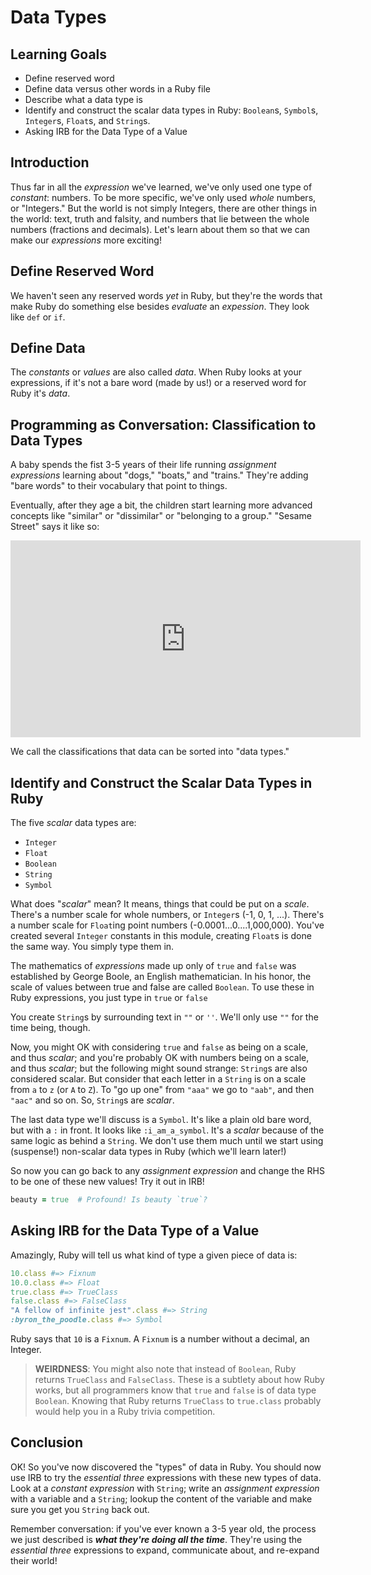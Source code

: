 # Data Types

## Learning Goals

* Define reserved word
* Define data versus other words in a Ruby file
* Describe what a data type is
* Identify and construct the scalar data types in Ruby:  `Boolean`s, `Symbol`s, `Integer`s, `Float`s, and `String`s.
* Asking IRB for the Data Type of a Value

## Introduction

Thus far in all the _expression_ we've learned, we've only used one type of
_constant_: numbers. To be more specific, we've only used _whole_ numbers, or
"Integers." But the world is not simply Integers, there are other things in the
world: text, truth and falsity, and numbers that lie between the whole numbers
(fractions and decimals). Let's learn about them so that we can make our
_expressions_ more exciting!

## Define Reserved Word

We haven't seen any reserved words _yet_ in Ruby, but they're the words that
make Ruby do something else besides _evaluate_ an _expession_. They look like
`def` or `if`.

## Define Data

The _constants_ or _values_ are also called _data_. When Ruby looks at your
expressions, if it's not a bare word (made by us!) or a reserved word for Ruby
it's _data_.

## Programming as Conversation: Classification to Data Types

A baby spends the fist 3-5 years of their life running _assignment expressions_
learning about "dogs," "boats," and "trains." They're adding "bare words" to
their vocabulary that point to things.

Eventually, after they age a bit, the children start learning more advanced
concepts like "similar" or "dissimilar" or "belonging to a group." "Sesame
Street" says it like so:

<iframe width="560" height="315" src="https://www.youtube.com/embed/rsRjQDrDnY8" frameborder="0" allow="accelerometer; autoplay; encrypted-media; gyroscope; picture-in-picture" allowfullscreen></iframe>

We call the classifications that data can be sorted into "data types."

## Identify and Construct the Scalar Data Types in Ruby

The five _scalar_ data types are:

* `Integer`
* `Float`
* `Boolean`
* `String`
* `Symbol`

What does "_scalar_" mean? It means, things that could be put on a _scale_.
There's a number scale for whole numbers, or `Integer`s (-1, 0, 1, ...).
There's a number scale for `Float`ing point numbers (-0.0001...0....1,000,000).
You've created several `Integer` constants in this module, creating `Float`s is
done the same way. You simply type them in.

The mathematics of _expressions_ made up only of `true` and `false` was
established by George Boole, an English mathematician. In his honor, the scale
of values between true and false are called `Boolean`. To use these in Ruby
expressions, you just type in `true` or `false`

You create `String`s by surrounding text in `""` or `''`. We'll only use `""`
for the time being, though.

Now, you might OK with considering `true` and `false` as being on a scale, and
thus _scalar_; and you're probably OK with numbers being on a scale, and thus
_scalar_; but the following might sound strange: `String`s are also considered
scalar.  But consider that each letter in a `String` is on a scale from `a` to
`z` (or `A` to `Z`). To "go up one" from `"aaa"` we go to `"aab"`, and then
`"aac"` and so on. So, `String`s are _scalar_.

The last data type we'll discuss is a `Symbol`. It's like a plain old bare
word, but with a `:` in front. It looks like `:i_am_a_symbol`. It's a _scalar_
because of the same logic as behind a `String`. We don't use them much until we
start using (suspense!) non-scalar data types in Ruby (which we'll learn
later!)

So now you can go back to any _assignment expression_ and change the RHS to be
one of these new values! Try it out in IRB!

```ruby
beauty = true  # Profound! Is beauty `true`?
```

## Asking IRB for the Data Type of a Value

Amazingly, Ruby will tell us what kind of type a given piece of data is:

```ruby
10.class #=> Fixnum
10.0.class #=> Float
true.class #=> TrueClass
false.class #=> FalseClass
"A fellow of infinite jest".class #=> String
:byron_the_poodle.class #=> Symbol
```

Ruby says that `10` is a `Fixnum`. A `Fixnum` is a number without a decimal, an
Integer.

> **WEIRDNESS**: You might also note that instead of `Boolean`, Ruby returns
`TrueClass` and `FalseClass`. These is a subtlety about how Ruby works, but all
programmers know that `true` and `false` is of data type `Boolean`. Knowing
that Ruby returns `TrueClass` to `true.class` probably would help you in a Ruby
trivia competition.

## Conclusion

OK! So you've now discovered the "types" of data in Ruby. You should now use
IRB to try the _essential three_ expressions with these new types of data. Look
at a _constant expression_ with `String`; write an _assignment expression_ with
a variable and a `String`; lookup the content of the variable and make sure you
get you `String` back out.

Remember conversation: if you've ever known a 3-5 year old, the process we just
described is ***what they're doing all the time***. They're using the
_essential three_ expressions to expand, communicate about, and re-expand their
world!
